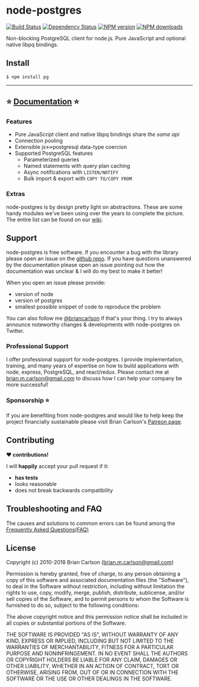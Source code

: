 # node-postgres

[![Build Status](https://secure.travis-ci.org/brianc/node-postgres.svg?branch=master)](http://travis-ci.org/brianc/node-postgres)
[![Dependency Status](https://david-dm.org/brianc/node-postgres.svg)](https://david-dm.org/brianc/node-postgres)
<span class="badge-npmversion"><a href="https://npmjs.org/package/pg" title="View this project on NPM"><img src="https://img.shields.io/npm/v/pg.svg" alt="NPM version" /></a></span>
<span class="badge-npmdownloads"><a href="https://npmjs.org/package/pg" title="View this project on NPM"><img src="https://img.shields.io/npm/dm/pg.svg" alt="NPM downloads" /></a></span>

Non-blocking PostgreSQL client for node.js.  Pure JavaScript and optional native libpq bindings.

## Install

```sh
$ npm install pg
```

---
## :star: [Documentation](https://node-postgres.com) :star:


### Features

* Pure JavaScript client and native libpq bindings share _the same api_
* Connection pooling
* Extensible js<->postgresql data-type coercion
* Supported PostgreSQL features
  * Parameterized queries
  * Named statements with query plan caching
  * Async notifications with `LISTEN/NOTIFY`
  * Bulk import & export with `COPY TO/COPY FROM`

### Extras

node-postgres is by design pretty light on abstractions.  These are some handy modules we've been using over the years to complete the picture.
The entire list can be found on our [wiki](https://github.com/brianc/node-postgres/wiki/Extras).

## Support

node-postgres is free software.  If you encounter a bug with the library please open an issue on the [github repo](https://github.com/brianc/node-postgres). If you have questions unanswered by the documentation please open an issue pointing out how the documentation was unclear & I will do my best to make it better!

When you open an issue please provide:
- version of node
- version of postgres
- smallest possible snippet of code to reproduce the problem

You can also follow me [@briancarlson](https://twitter.com/briancarlson) if that's your thing. I try to always announce noteworthy changes & developments with node-postgres on Twitter.

### Professional Support

I offer professional support for node-postgres.  I provide implementation, training, and many years of expertise on how to build applications with node, express, PostgreSQL, and react/redux.  Please contact me at [brian.m.carlson@gmail.com](mailto:brian.m.carlson@gmail.com) to discuss how I can help your company be more successful!

### Sponsorship :star:

If you are benefiting from node-postgres and would like to help keep the project financially sustainable please visit Brian Carlson's [Patreon page](https://www.patreon.com/node_postgres).

## Contributing

__:heart: contributions!__

I will __happily__ accept your pull request if it:
- __has tests__
- looks reasonable
- does not break backwards compatibility

## Troubleshooting and FAQ

The causes and solutions to common errors can be found among the [Frequently Asked Questions(FAQ)](https://github.com/brianc/node-postgres/wiki/FAQ)

## License

Copyright (c) 2010-2018 Brian Carlson (brian.m.carlson@gmail.com)

 Permission is hereby granted, free of charge, to any person obtaining a copy
 of this software and associated documentation files (the "Software"), to deal
 in the Software without restriction, including without limitation the rights
 to use, copy, modify, merge, publish, distribute, sublicense, and/or sell
 copies of the Software, and to permit persons to whom the Software is
 furnished to do so, subject to the following conditions:

 The above copyright notice and this permission notice shall be included in
 all copies or substantial portions of the Software.

 THE SOFTWARE IS PROVIDED "AS IS", WITHOUT WARRANTY OF ANY KIND, EXPRESS OR
 IMPLIED, INCLUDING BUT NOT LIMITED TO THE WARRANTIES OF MERCHANTABILITY,
 FITNESS FOR A PARTICULAR PURPOSE AND NONINFRINGEMENT. IN NO EVENT SHALL THE
 AUTHORS OR COPYRIGHT HOLDERS BE LIABLE FOR ANY CLAIM, DAMAGES OR OTHER
 LIABILITY, WHETHER IN AN ACTION OF CONTRACT, TORT OR OTHERWISE, ARISING FROM,
 OUT OF OR IN CONNECTION WITH THE SOFTWARE OR THE USE OR OTHER DEALINGS IN
 THE SOFTWARE.
